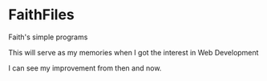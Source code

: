 # FaithFiles
Faith's simple programs

This will serve as my memories when I got the interest in Web Development 

I can see my improvement from then and now.

